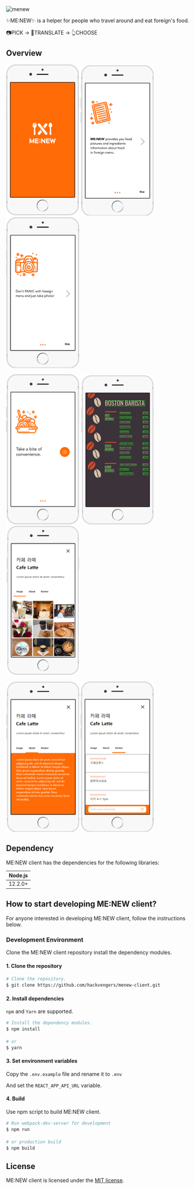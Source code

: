 <img src="https://user-images.githubusercontent.com/16279779/57689028-b9182b00-7679-11e9-8b17-9f59d6160fa3.png" width="100" alt="menew">

✨ME:NEW✨ is a helper for people who travel around and eat foreign's food.

:camera:PICK -> :bookmark_tabs:TRANSLATE -> :point_up_2:CHOOSE

## Overview

<img src="https://raw.githubusercontent.com/hackvengers/menew-plan/master/screenshot/1.png" width="200" alt="1"> <img src="https://raw.githubusercontent.com/hackvengers/menew-plan/master/screenshot/2.png" width="200" alt="2"> <img src="https://raw.githubusercontent.com/hackvengers/menew-plan/master/screenshot/3.png" width="200" alt="3">

<img src="https://raw.githubusercontent.com/hackvengers/menew-plan/master/screenshot/4.png" width="200" alt="4"> <img src="https://raw.githubusercontent.com/hackvengers/menew-plan/master/screenshot/5.png" width="200" alt="5"> <img src="https://raw.githubusercontent.com/hackvengers/menew-plan/master/screenshot/6.png" width="200" alt="6">

<img src="https://raw.githubusercontent.com/hackvengers/menew-plan/master/screenshot/7.png" width="200" alt="7"> <img src="https://raw.githubusercontent.com/hackvengers/menew-plan/master/screenshot/8.png" width="200" alt="8">

## Dependency

ME:NEW client has the dependencies for the following libraries:

| Node.js |
| ------- |
| 12.2.0+ |

## How to start developing ME:NEW client?

For anyone interested in developing ME:NEW client, follow the instructions below.

### Development Environment

Clone the ME:NEW client repository install the dependency modules.

#### 1. Clone the repository

```bash
# Clone the repository.
$ git clone https://github.com/hackvengers/menew-client.git
```

#### 2. Install dependencies

`npm` and `Yarn` are supported.

```bash
# Install the dependency modules.
$ npm install

# or
$ yarn
```

#### 3. Set environment variables

Copy the `.env.example` file and rename it to `.env`

And set the `REACT_APP_API_URL` variable.

#### 4. Build

Use npm script to build ME:NEW client.

```bash
# Run webpack-dev-server for development
$ npm run

# or production build
$ npm build
```

## License

ME:NEW client is licensed under the [MIT license](LICENSE).
